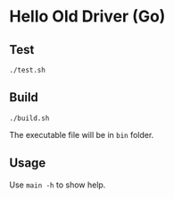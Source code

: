 # Hello Old Driver (Go)
## Test
`./test.sh`
## Build
`./build.sh`

The executable file will be in `bin` folder.
## Usage
Use `main -h` to show help.
